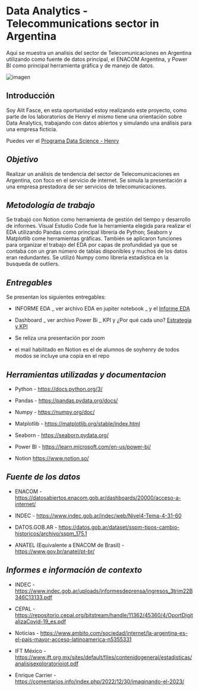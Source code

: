 
# Data Analytics - Telecommunications sector in Argentina 

Aqui se muestra un analisis del sector de Telecomunicaciones en Argentina utilizando como fuente de datos principal, el ENACOM Argentina, y Power BI como principal herramienta gráfica y de manejo de datos. 

![imagen](https://static-prod.adweek.com/wp-content/uploads/2018/06/internet-speeds-CONTENT-2018.gif)

## **Introducción**

Soy Alit Fasce, en esta oportunidad estoy realizando este proyecto, como parte de los laboratorios de Henry el mismo tiene una orientación sobre Data Analytics, trabajando con datos abiertos y simulando una análisis para una empresa ficticia. 

Puedes ver el [Programa Data Science - Henry](https://www.soyhenry.com/carrera-data-science)


## *Objetivo*

Realizar un análisis de tendencia del sector de Telecomunicaciones en Argentina, con foco en el servicio de internet. Se simula la presentación a una empresa prestadora de ser servicios de telecomunicaciones. 

## *Metodología de trabajo*

Se trabajó con Notion como herramienta de gestión del tiempo y desarrollo de informes. 
Visual Estudio Code fue la herramienta elegida para realizar el EDA utilizando Pandas como principal librería de Python; Seaborn y Matplotlib come herramientas gráficas. También se aplicaron funciones para organizar el trabajo del EDA por capas de profundidad ya que se contaba con un gran número de tablas disponibles y muchos de los datos eran redundantes. Se utilizó Numpy como librería estadística en la busqueda de outliers. 


## *Entregables*

Se presentan los siguientes entregables: 

- INFORME EDA _ ver archivo EDA en jupiter notebook _ y el [Informe EDA](https://www.notion.so/Informe-EDA-dc75824217004067875133807228d7ae)

- Dashboard _ ver archivo Power Bi _ KPI y ¿Por qué cada uno? [Estrategia y KPI](https://www.notion.so/Estrategia-y-definici-n-de-KPI-f7616919afa64d0bbc0e8dbb51cfe51a)

- Se reliza una presentación por zoom 

* el mail habilitado en Notion es el de alumnos de soyhenry de todos modos se incluye una copia en el repo

## *Herramientas utilizadas y documentacion*

* Python - https://docs.python.org/3/

* Pandas -  https://pandas.pydata.org/docs/

* Numpy -  https://numpy.org/doc/

* Matplotlib - https://matplotlib.org/stable/index.html

* Seaborn - https://seaborn.pydata.org/

* Power BI - https://learn.microsoft.com/en-us/power-bi/

* Notion https://www.notion.so/

## *Fuente de los datos* 

- ENACOM - https://datosabiertos.enacom.gob.ar/dashboards/20000/acceso-a-internet/

-  INDEC - https://www.indec.gob.ar/indec/web/Nivel4-Tema-4-31-60

- DATOS.GOB.AR - https://datos.gob.ar/dataset/sspm-tipos-cambio-historicos/archivo/sspm_175.1

- ANATEL (Equivalente a ENACOM de Brasil) - https://www.gov.br/anatel/pt-br/

## *Informes e información de contexto*

- INDEC - https://www.indec.gob.ar/uploads/informesdeprensa/ingresos_3trim22B346C13133.pdf

- CEPAL - https://repositorio.cepal.org/bitstream/handle/11362/45360/4/OportDigitalizaCovid-19_es.pdf

- Noticias - https://www.ambito.com/sociedad/internet/la-argentina-es-el-pais-mayor-acceso-latinoamerica-n5355331

- IFT México - https://www.ift.org.mx/sites/default/files/contenidogeneral/estadisticas/analisisexploratorioiot.pdf

- Enrique Carrier - https://comentarios.info/index.php/2022/12/30/imaginando-el-2023/





